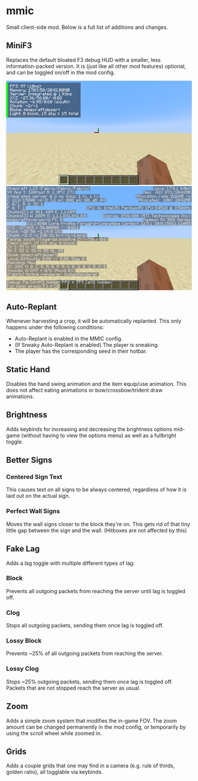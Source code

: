 # mmic

Small client-side mod. Below is a full list of additions and changes.

## MiniF3

Replaces the default bloated F3 debug HUD with a smaller, less information-packed
version. It is (just like all other mod features) optional, and can be toggled
on/off in the mod config.

![Minimised Debug HUD](f3mini.png) ![Default Debug HUD](f3default.png)

## Auto-Replant

Whenever harvesting a crop, it will be automatically replanted. This only
happens under the following conditions:

* Auto-Replant is enabled in the MMIC config.
* (If Sneaky Auto-Replant is enabled) The player is sneaking.
* The player has the corresponding seed in their hotbar.

## Static Hand

Disables the hand swing animation and the item equip/use animation. This does
not affect eating animations or bow/crossbow/trident draw animations.

## Brightness

Adds keybinds for increasing and decreasing the brightness options mid-game
(without having to view the options menu) as well as a fullbright toggle.

## Better Signs

### Centered Sign Text

This causes text on all signs to be always centered, regardless of how it is
laid out on the actual sign.

### Perfect Wall Signs

Moves the wall signs closer to the block they're on. This gets rid of that
tiny little gap between the sign and the wall. (Hitboxes are not affected by
this)

## Fake Lag

Adds a lag toggle with multiple different types of lag:

### Block

Prevents all outgoing packets from reaching the server until lag is toggled off.

### Clog

Stops all outgoing packets, sending them once lag is toggled off.

### Lossy Block

Prevents ~25% of all outgoing packets from reaching the server.

### Lossy Clog

Stops ~25% outgoing packets, sending them once lag is toggled off. Packets that
are not stopped reach the server as usual.

## Zoom

Adds a simple zoom system that modifies the in-game FOV. The zoom amount can be
changed permanently in the mod config, or temporarily by using the scroll wheel
while zoomed in.

## Grids

Adds a couple grids that one may find in a camera (e.g. rule of thirds, golden
ratio), all togglable via keybinds.
